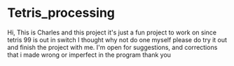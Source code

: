 # Tetris_processing
Hi, This is Charles and this project it's just a fun project to work on since tetris 99 is out in switch I thought why not do one myself
please do try it out and finish the project with me.
I'm open for suggestions, and corrections that i made wrong or imperfect in the program thank you
